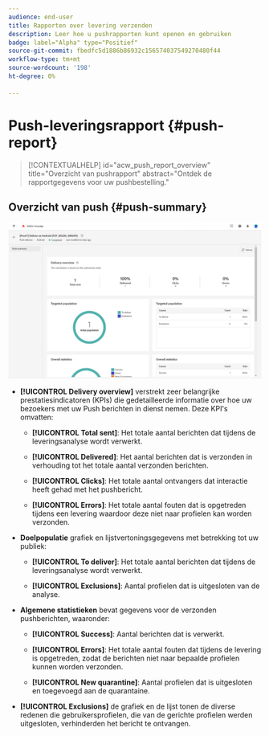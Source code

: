 ```yaml
---
audience: end-user
title: Rapporten over levering verzenden
description: Leer hoe u pushrapporten kunt openen en gebruiken
badge: label="Alpha" type="Positief"
source-git-commit: fbedfc5d1886b86932c156574037549270480f44
workflow-type: tm+mt
source-wordcount: '198'
ht-degree: 0%

---
```


# Push-leveringsrapport {#push-report}

>[!CONTEXTUALHELP]
>id="acw_push_report_overview"
>title="Overzicht van pushrapport"
>abstract="Ontdek de rapportgegevens voor uw pushbestelling."

## Overzicht van push {#push-summary}

![](assets/reporting_push.png)

* **[!UICONTROL Delivery overview]** verstrekt zeer belangrijke prestatiesindicatoren (KPIs) die gedetailleerde informatie over hoe uw bezoekers met uw Push berichten in dienst nemen. Deze KPI&#39;s omvatten:

   * **[!UICONTROL Total sent]**: Het totale aantal berichten dat tijdens de leveringsanalyse wordt verwerkt.

   * **[!UICONTROL Delivered]**: Het aantal berichten dat is verzonden in verhouding tot het totale aantal verzonden berichten.

   * **[!UICONTROL Clicks]**: Het totale aantal ontvangers dat interactie heeft gehad met het pushbericht.

   * **[!UICONTROL Errors]**: Het totale aantal fouten dat is opgetreden tijdens een levering waardoor deze niet naar profielen kan worden verzonden.

* **Doelpopulatie** grafiek en lijstvertoningsgegevens met betrekking tot uw publiek:

   * **[!UICONTROL To deliver]**: Het totale aantal berichten dat tijdens de leveringsanalyse wordt verwerkt.

   * **[!UICONTROL Exclusions]**: Aantal profielen dat is uitgesloten van de analyse.

* **Algemene statistieken** bevat gegevens voor de verzonden pushberichten, waaronder:

   * **[!UICONTROL Success]**: Aantal berichten dat is verwerkt.

   * **[!UICONTROL Errors]**: Het totale aantal fouten dat tijdens de levering is opgetreden, zodat de berichten niet naar bepaalde profielen kunnen worden verzonden.

   * **[!UICONTROL New quarantine]**: Aantal profielen dat is uitgesloten en toegevoegd aan de quarantaine.

* **[!UICONTROL Exclusions]** de grafiek en de lijst tonen de diverse redenen die gebruikersprofielen, die van de gerichte profielen werden uitgesloten, verhinderden het bericht te ontvangen.
